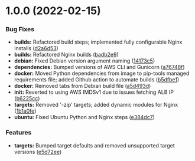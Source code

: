 # 1.0.0 (2022-02-15)


### Bug Fixes

* **builds:** Refactored build steps; implemented fully configurable Nginx installs ([d2a6d53](https://github.com/hms-dbmi/dbmisvc-docker/commit/d2a6d533ddc52f64763fe5f6906b553244ec31a5))
* **builds:** Refactored Nginx builds ([badb2e9](https://github.com/hms-dbmi/dbmisvc-docker/commit/badb2e9e22f1c1e2a4fdaa0794c7cfd0a1fba4ac))
* **debian:** Fixed Debian version argument naming ([14173c5](https://github.com/hms-dbmi/dbmisvc-docker/commit/14173c50916f6a16c7d767717f2949006b9d94ae))
* **dependencies:** Bumped versions of AWS CLI and Gunicorn ([a76748f](https://github.com/hms-dbmi/dbmisvc-docker/commit/a76748f81a3754f5b62a974ac55c101f72ef7764))
* **docker:** Moved Python dependencies from image to pip-tools managed requirements file; added Github action to automate builds ([b5dfbe1](https://github.com/hms-dbmi/dbmisvc-docker/commit/b5dfbe198ba68b5b715fe401e2aeea5bd4d98ca5))
* **docker:** Removed tabs from Debian build file ([a5d493d](https://github.com/hms-dbmi/dbmisvc-docker/commit/a5d493dcec3ab9343ffb6ce9f5f59a0aef87f04b))
* **init:** Reverted to using AWS IMDSv1 due to issues fetching ALB IP ([b6225cc](https://github.com/hms-dbmi/dbmisvc-docker/commit/b6225cc30b8c79517a0ba20c9ede567f43e05487))
* **targets:** Removed '-zip' targets; added dynamic modules for Nginx ([1b1a0fe](https://github.com/hms-dbmi/dbmisvc-docker/commit/1b1a0fe8a64fe28e0102278a798bd5ac1bfa2af4))
* **ubuntu:** Fixed Ubuntu Python and Nginx steps ([e384dc7](https://github.com/hms-dbmi/dbmisvc-docker/commit/e384dc7aaf8e3d482fd793b351439e9f1f18c273))


### Features

* **targets:** Bumped target defaults and removed unsupported target versions ([e5d72ee](https://github.com/hms-dbmi/dbmisvc-docker/commit/e5d72eeb25b9f55454e8900a2d42fc56b8249203))
